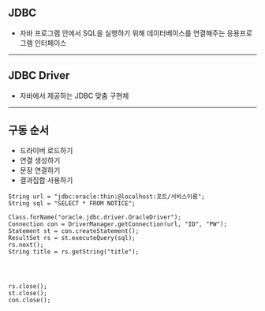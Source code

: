## JDBC
* 자바 프로그램 안에서 SQL을 실행하기 위해 데이터베이스를 연결해주는 응용프로그램 인터페이스
***
## JDBC Driver
* 자바에서 제공하는 JDBC 맞춤 구현체
***
## 구동 순서 
* 드라이버 로드하기
* 연결 생성하기
* 문장 연결하기
* 결과집합 사용하기
~~~
String url = "jdbc:oracle:thin:@localhost:포트/서비스이름";
String sql = "SELECT * FROM NOTICE";

Class.forName("oracle.jdbc.driver.OracleDriver");
Connection con = DriverManager.getConnection(url, "ID", "PW");
Statement st = con.createStatement();
ResultSet rs = st.executeQuery(sql);
rs.next();
String title = rs.getString("title");




rs.close();
st.close();
con.close();
~~~
